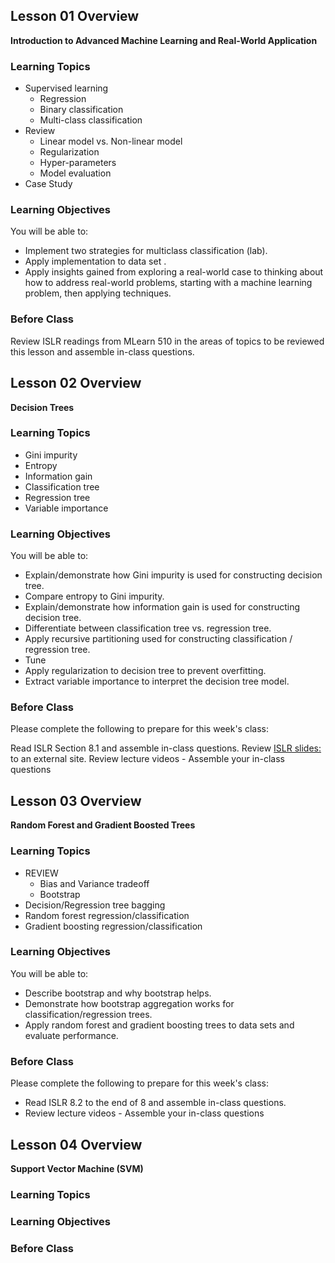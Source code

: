 ## Lesson 01 Overview

**Introduction to Advanced Machine Learning and Real-World Application**

### Learning Topics 
 - Supervised learning
   - Regression
   - Binary classification
   - Multi-class classification
 - Review
   - Linear model vs. Non-linear model
   - Regularization
   - Hyper-parameters
   - Model evaluation
 - Case Study

### Learning Objectives

You will be able to:

 - Implement two strategies for multiclass classification (lab).
 - Apply implementation to data set .
 - Apply insights gained from exploring a real-world case to thinking about how to address real-world problems, starting with a machine learning problem, then applying techniques.

### Before Class 

Review ISLR readings from MLearn 510 in the areas of topics to be reviewed this lesson and assemble in-class questions.

## Lesson 02 Overview
**Decision Trees**

### Learning Topics 
 - Gini impurity
 - Entropy
 - Information gain
 - Classification tree
 - Regression tree
 - Variable importance

### Learning Objectives
You will be able to:

 - Explain/demonstrate how Gini impurity is used for constructing decision tree.
 - Compare entropy to Gini impurity.
 - Explain/demonstrate how information gain is used for constructing decision tree.
 - Differentiate between classification tree vs. regression tree.
 - Apply recursive partitioning used for constructing classification / regression tree.
 - Tune
 - Apply regularization to decision tree to prevent overfitting.
 - Extract variable importance to interpret the decision tree model.

### Before Class 

Please complete the following to prepare for this week's class:

Read ISLR Section 8.1 and assemble in-class questions.
Review [ISLR slides:](https://lagunita.stanford.edu/c4x/HumanitiesScience/StatLearning/asset/trees.pdfLinks) to an external site.
Review lecture videos - Assemble your in-class questions

## Lesson 03 Overview
**Random Forest and Gradient Boosted Trees**

### Learning Topics
 - REVIEW
   - Bias and Variance tradeoff
   - Bootstrap
 - Decision/Regression tree bagging
 - Random forest regression/classification
 - Gradient boosting regression/classification

### Learning Objectives

You will be able to:

 - Describe bootstrap and why bootstrap helps.
 - Demonstrate how bootstrap aggregation works for classification/regression trees.
 - Apply random forest and gradient boosting trees to data sets and evaluate performance.

### Before Class 
Please complete the following to prepare for this week's class:

 - Read ISLR 8.2 to the end of 8 and assemble in-class questions.
 - Review lecture videos - Assemble your in-class questions

## Lesson 04 Overview
**Support Vector Machine (SVM)**

### Learning Topics

### Learning Objectives

### Before Class